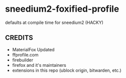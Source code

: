 # sneedium2-foxified-profile

defaults at compile time for sneedium2 (HACKY)

## CREDITS

* MaterialFox Updated
* ffprofile.com
* firebuilder
* firefox and it's maintainers
* extensions in this repo (ublock origin, bitwarden, etc.)
